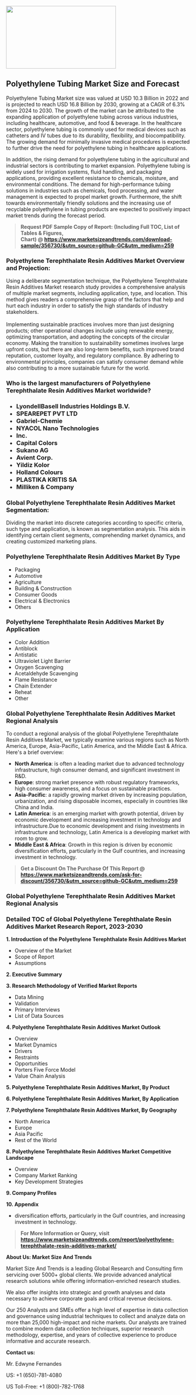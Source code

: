 <p><img class="alignnone size-medium wp-image-20088" src="https://ffe5etoiles.com/wp-content/uploads/2024/12/MST1-300x171.png" alt="" width="300" height="171" /></p><h2>Polyethylene Tubing Market Size and Forecast</h2><p>Polyethylene Tubing Market size was valued at USD 10.3 Billion in 2022 and is projected to reach USD 16.8 Billion by 2030, growing at a CAGR of 6.3% from 2024 to 2030. The growth of the market can be attributed to the expanding application of polyethylene tubing across various industries, including healthcare, automotive, and food & beverage. In the healthcare sector, polyethylene tubing is commonly used for medical devices such as catheters and IV tubes due to its durability, flexibility, and biocompatibility. The growing demand for minimally invasive medical procedures is expected to further drive the need for polyethylene tubing in healthcare applications.</p><p>In addition, the rising demand for polyethylene tubing in the agricultural and industrial sectors is contributing to market expansion. Polyethylene tubing is widely used for irrigation systems, fluid handling, and packaging applications, providing excellent resistance to chemicals, moisture, and environmental conditions. The demand for high-performance tubing solutions in industries such as chemicals, food processing, and water management is expected to propel market growth. Furthermore, the shift towards environmentally friendly solutions and the increasing use of recyclable polyethylene in tubing products are expected to positively impact market trends during the forecast period.</p></p><blockquote id="" class=""><strong>Request PDF Sample Copy of Report: (Including Full TOC, List of Tables &amp; Figures, Chart)&nbsp;@&nbsp;<strong><a href="https://www.marketsizeandtrends.com/download-sample/356730/&utm_source=github-GC&utm_medium=259" target="_blank">https://www.marketsizeandtrends.com/download-sample/356730/&utm_source=github-GC&utm_medium=259</a></strong></strong></blockquote><h3 id="" class="">Polyethylene Terephthalate Resin Additives Market&nbsp;Overview and Projection:</h3><p id="" class="">Using a deliberate segmentation technique, the Polyethylene Terephthalate Resin Additives Market research study provides a comprehensive analysis of multiple market segments, including application, type, and location. This method gives readers a comprehensive grasp of the factors that help and hurt each industry in order to satisfy the high standards of industry stakeholders. <br /> <br />Implementing sustainable practices involves more than just designing products; other operational changes include using renewable energy, optimizing transportation, and adopting the concepts of the circular economy. Making the transition to sustainability sometimes involves large upfront costs, but there are also long-term benefits, such improved brand reputation, customer loyalty, and regulatory compliance. By adhering to environmental principles, companies can satisfy consumer demand while also contributing to a more sustainable future for the world.</p><h3 id="" class="">Who is the largest manufacturers of&nbsp;Polyethylene Terephthalate Resin Additives Market worldwide?</h3><h3 class=""><p><ul><li>LyondellBasell Industries Holdings B.V. </li><li> SPEAREPET PVT LTD </li><li> Gabriel-Chemie </li><li> NYACOL Nano Technologies </li><li> Inc. </li><li> Capital Colors </li><li> Sukano AG </li><li> Avient Corp. </li><li> Yildiz Kolor </li><li> Holland Colours </li><li> PLASTIKA KRITIS SA </li><li> Milliken & Company</li></ul></p></h3><h3 id="" class="">Global&nbsp;Polyethylene Terephthalate Resin Additives Market Segmentation:</h3><p id="" class="">Dividing the market into discrete categories according to specific criteria, such type and application, is known as segmentation analysis. This aids in identifying certain client segments, comprehending market dynamics, and creating customized marketing plans.</p><h3 id="" class="">Polyethylene Terephthalate Resin Additives Market&nbsp;By Type</h3><p><p><ul><li>Packaging</li><li> Automotive</li><li> Agriculture</li><li> Building & Construction</li><li> Consumer Goods</li><li> Electrical & Electronics</li><li> Others</p></li></ul></p></p><h3 id="" class="">Polyethylene Terephthalate Resin Additives Market&nbsp;By Application</h3><p class=""><p><ul><li>Color Addition</li><li> Antiblock</li><li> Antistatic</li><li> Ultraviolet Light Barrier</li><li> Oxygen Scavenging</li><li> Acetaldehyde Scavenging</li><li> Flame Resistance</li><li> Chain Extender</li><li> Reheat</li><li> Other</li></ul></p></p><h3 id="" class="">Global Polyethylene Terephthalate Resin Additives Market Regional Analysis</h3><p id="" class="">To conduct a regional analysis of the global Polyethylene Terephthalate Resin Additives Market, we typically examine various regions such as North America, Europe, Asia-Pacific, Latin America, and the Middle East &amp; Africa. Here's a brief overview:</p><ul><li><strong>North America</strong>: is often a leading market due to advanced technology infrastructure, high consumer demand, and significant investment in R&amp;D.</li><li><strong>Europe</strong>: strong market presence with robust regulatory frameworks, high consumer awareness, and a focus on sustainable practices.</li><li><strong>Asia-Pacific</strong>: a rapidly growing market driven by increasing population, urbanization, and rising disposable incomes, especially in countries like China and India.</li><li><strong>Latin America</strong>: is an emerging market with growth potential, driven by economic development and increasing investment in technology and infrastructure.Due to economic development and rising investments in infrastructure and technology, Latin America is a developing market with room to grow.</li><li><strong>Middle East &amp; Africa</strong>: Growth in this region is driven by economic diversification efforts, particularly in the Gulf countries, and increasing investment in technology.</li></ul><blockquote id="" class=""><strong>Get a Discount On The Purchase Of This Report @ <strong><a href="https://www.marketsizeandtrends.com/ask-for-discount/356730/&utm_source=github-GC&utm_medium=259" target="_blank">https://www.marketsizeandtrends.com/ask-for-discount/356730/&utm_source=github-GC&utm_medium=259</a></strong></strong></blockquote><h3 id="" class="">Global Polyethylene Terephthalate Resin Additives Market Regional Analysis</h3><h3 id="" class="">Detailed TOC of Global Polyethylene Terephthalate Resin Additives Market Research Report, 2023-2030</h3><p id="" class=""><strong>1. Introduction of the Polyethylene Terephthalate Resin Additives Market</strong></p><ul><li>Overview of the Market</li><li>Scope of Report</li><li>Assumptions</li></ul><p id="" class=""><strong>2. Executive Summary</strong></p><p id="" class=""><strong>3. Research Methodology of Verified Market Reports</strong></p><ul><li>Data Mining</li><li>Validation</li><li>Primary Interviews</li><li>List of Data Sources</li></ul><p id="" class=""><strong>4. Polyethylene Terephthalate Resin Additives Market Outlook</strong></p><ul><li>Overview</li><li>Market Dynamics</li><li>Drivers</li><li>Restraints</li><li>Opportunities</li><li>Porters Five Force Model</li><li>Value Chain Analysis</li></ul><p id="" class=""><strong>5. Polyethylene Terephthalate Resin Additives Market, By Product</strong></p><p id="" class=""><strong>6. Polyethylene Terephthalate Resin Additives Market, By Application</strong></p><p id="" class=""><strong>7. Polyethylene Terephthalate Resin Additives Market, By Geography</strong></p><ul><li>North America</li><li>Europe</li><li>Asia Pacific</li><li>Rest of the World</li></ul><p id="" class=""><strong>8. Polyethylene Terephthalate Resin Additives Market Competitive Landscape</strong></p><ul><li>Overview</li><li>Company Market Ranking</li><li>Key Development Strategies</li></ul><p id="" class=""><strong>9. Company Profiles</strong></p><p id="" class=""><strong>10. Appendix</strong></p><ul><li>diversification efforts, particularly in the Gulf countries, and increasing investment in technology.</li></ul><blockquote id="" class=""><strong>For More Information or Query, visit <strong><strong><a href="https://www.marketsizeandtrends.com/report/polyethylene-terephthalate-resin-additives-market/" target="_blank">https://www.marketsizeandtrends.com/report/polyethylene-terephthalate-resin-additives-market/</a></strong></strong></strong></blockquote><p id="" class=""><strong>About Us: Market Size And Trends</strong></p><p id="" class="">Market Size And Trends is a leading Global Research and Consulting firm servicing over 5000+ global clients. We provide advanced analytical research solutions while offering information-enriched research studies.</p><p id="" class="">We also offer insights into strategic and growth analyses and data necessary to achieve corporate goals and critical revenue decisions.</p><p id="" class="">Our 250 Analysts and SMEs offer a high level of expertise in data collection and governance using industrial techniques to collect and analyze data on more than 25,000 high-impact and niche markets. Our analysts are trained to combine modern data collection techniques, superior research methodology, expertise, and years of collective experience to produce informative and accurate research.</p><p id="" class=""><strong>Contact us:</strong></p><p id="" class="">Mr. Edwyne Fernandes</p><p id="" class="">US: +1 (650)-781-4080</p><p id="" class="">US Toll-Free: +1 (800)-782-1768</p>
